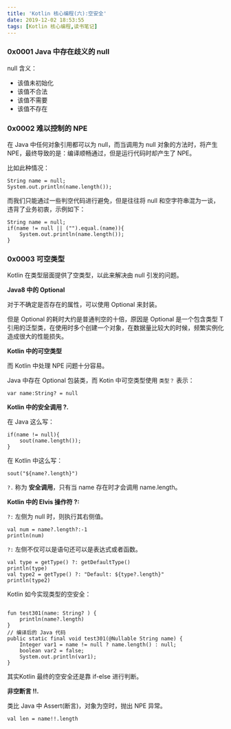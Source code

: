 ```yaml
---
title: 'Kotlin 核心编程(六):空安全'
date: 2019-12-02 18:53:55
tags: [Kotlin 核心编程,读书笔记]
---
```


### 0x0001 Java 中存在歧义的 null 

null 含义：
* 该值未初始化
* 该值不合法
* 该值不需要
* 该值不存在

### 0x0002 难以控制的 NPE

在 Java 中任何对象引用都可以为 null，而当调用为 null 对象的方法时，将产生 NPE，最终导致的是：编译顺畅通过，但是运行代码时却产生了 NPE。
<!-- mores -->
比如此种情况：

```
String name = null;
System.out.println(name.length());
```
而我们只能通过一些判空代码进行避免，但是往往将 null 和空字符串混为一谈，违背了业务初衷，示例如下：

```
String name = null;
if(name != null || ("").equal.(name)){
    System.out.println(name.length());
}
```


### 0x0003 可空类型


Kotlin 在类型层面提供了空类型，以此来解决由 null 引发的问题。

**Java8 中的 Optional**


对于不确定是否存在的属性，可以使用 Optional 来封装。

但是 Optional 的耗时大约是普通判空的十倍，原因是 Optional<T> 是一个包含类型 T 引用的泛型类，在使用时多个创建一个对象，在数据量比较大的时候，频繁实例化造成很大的性能损失。

**Kotlin 中的可空类型**

而 Kotlin 中处理 NPE 问题十分容易。

Java 中存在 Optional 包装类，而 Kotin 中可空类型使用 `类型？` 表示：

```
var name:String? = null
```


**Kotlin 中的安全调用 ?.**

在 Java 这么写：

```
if(name != null){
    sout(name.length());
}
```

在 Kotlin 中这么写：
```
sout("${name?.length}")
```

`?.` 称为 **安全调用**，只有当 name 存在时才会调用 name.length。


**Kotlin 中的 Elvis 操作符 ?:**


`?:` 左侧为 null 时，则执行其右侧值。
```
val num = name?.length?:-1
println(num)
```


`?:` 左侧不仅可以是语句还可以是表达式或者函数。

```
val type = getType() ?: getDefaultType()
println(type)
val type2 = getType() ?: "Default: ${type?.length}"
println(type2)
```

Kotlin 如今实现类型的空安全：

```

fun test301(name: String? ) {
    println(name?.length)
}
// 编译后的 Java 代码
public static final void test301(@Nullable String name) {
    Integer var1 = name != null ? name.length() : null;
    boolean var2 = false;
    System.out.println(var1);
}
```
其实Kotlin 最终的空安全还是靠 if-else 进行判断。


**非空断言 !!.**

类比 Java 中 Assert(断言)，对象为空时，抛出 NPE 异常。
```
val len = name!!.length
```